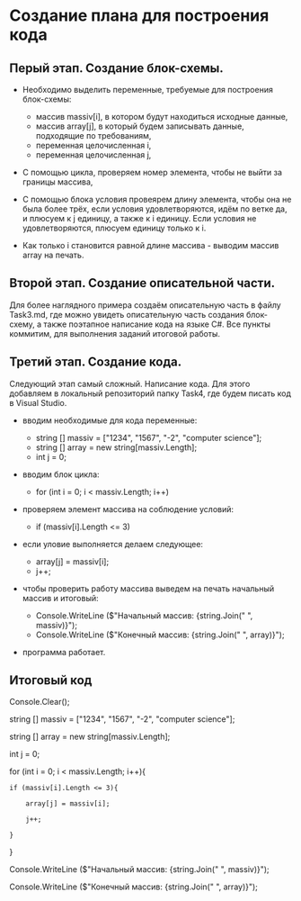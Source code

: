 # Создание плана для построения кода

## Перый этап. Создание блок-схемы.

- Необходимо выделить переменные, требуемые для построения блок-схемы:
    
    - массив massiv[i], в котором будут находиться исходные данные, 
    - массив array[j], в который будем записывать данные, подходящие по требованиям,
    - переменная целочисленная i,
    - переменная целочисленная j,

- С помощью цикла, проверяем номер элемента, чтобы не выйти за границы массива,

- С помощью блока условия провеярем длину элемента, чтобы она не была более трёх, если условия удовлетворяются, идём по ветке да, и плюсуем к j единицу, а также к i единицу. Если условия не удовлетворяются, плюсуем единицу только к i. 

- Как только i становится равной длине массива - выводим массив array на печать. 

## Второй этап. Создание описательной части.

Для более наглядного примера создаём описательную часть в файлу Task3.md, где можно увидеть описательную часть создания блок-схему, а также поэтапное написание кода на языке C#. Все пункты коммитим, для выполнения заданий итоговой работы. 

## Третий этап. Создание кода.

Следующий этап самый сложный. Написание кода. Для этого добавляем в локальный репозиторий папку Task4, где будем писать код в Visual Studio.

- вводим необходимые для кода переменные:

    - string [] massiv = ["1234", "1567", "-2", "computer science"];
    - string [] array = new string[massiv.Length]; 
    - int j = 0;
- вводим блок цикла:

    - for (int i = 0; i < massiv.Length; i++)

- проверяем элемент массива на соблюдение условий:

    - if (massiv[i].Length <= 3)

- если уловие выполняется делаем следующее: 

    - array[j] = massiv[i];
    - j++;
    
- чтобы проверить работу массива выведем на печать начальный массив и итоговый: 

    - Console.WriteLine ($"Начальный массив: {string.Join(" ", massiv)}");
    - Console.WriteLine ($"Конечный массив: {string.Join(" ", array)}");

- программа работает.

## Итоговый код

Console.Clear();

string [] massiv = ["1234", "1567", "-2", "computer science"];

string [] array = new string[massiv.Length]; 

int j = 0;

for (int i = 0; i < massiv.Length; i++){

    if (massiv[i].Length <= 3){

        array[j] = massiv[i];

        j++;

    } 

}

Console.WriteLine ($"Начальный массив: {string.Join(" ", massiv)}");

Console.WriteLine ($"Конечный массив: {string.Join(" ", array)}");